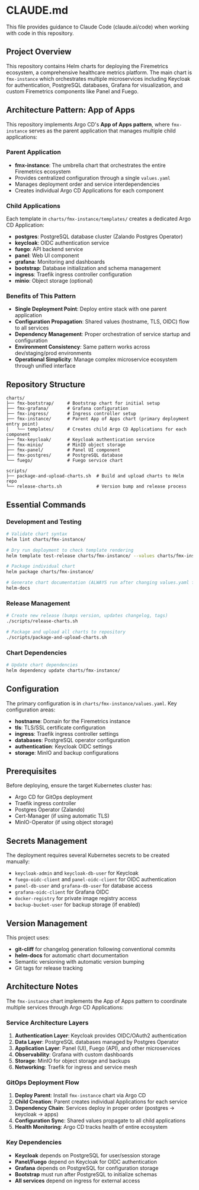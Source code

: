 # CLAUDE.md

This file provides guidance to Claude Code (claude.ai/code) when working with code in this repository.

## Project Overview

This repository contains Helm charts for deploying the Firemetrics ecosystem, a comprehensive healthcare metrics platform. The main chart is `fmx-instance` which orchestrates multiple microservices including Keycloak for authentication, PostgreSQL databases, Grafana for visualization, and custom Firemetrics components like Panel and Fuego.

## Architecture Pattern: App of Apps

This repository implements Argo CD's **App of Apps pattern**, where `fmx-instance` serves as the parent application that manages multiple child applications:

### Parent Application
- **fmx-instance**: The umbrella chart that orchestrates the entire Firemetrics ecosystem
- Provides centralized configuration through a single `values.yaml`
- Manages deployment order and service interdependencies
- Creates individual Argo CD Applications for each component

### Child Applications
Each template in `charts/fmx-instance/templates/` creates a dedicated Argo CD Application:
- **postgres**: PostgreSQL database cluster (Zalando Postgres Operator)
- **keycloak**: OIDC authentication service
- **fuego**: API backend service
- **panel**: Web UI component
- **grafana**: Monitoring and dashboards
- **bootstrap**: Database initialization and schema management
- **ingress**: Traefik ingress controller configuration
- **minio**: Object storage (optional)

### Benefits of This Pattern
- **Single Deployment Point**: Deploy entire stack with one parent application
- **Configuration Propagation**: Shared values (hostname, TLS, OIDC) flow to all services
- **Dependency Management**: Proper orchestration of service startup and configuration
- **Environment Consistency**: Same pattern works across dev/staging/prod environments
- **Operational Simplicity**: Manage complex microservice ecosystem through unified interface

## Repository Structure

```
charts/
├── fmx-bootstrap/     # Bootstrap chart for initial setup
├── fmx-grafana/       # Grafana configuration
├── fmx-ingress/       # Ingress controller setup
├── fmx-instance/      # Parent App of Apps chart (primary deployment entry point)
│   └── templates/     # Creates child Argo CD Applications for each component
├── fmx-keycloak/      # Keycloak authentication service
├── fmx-minio/         # MinIO object storage
├── fmx-panel/         # Panel UI component
├── fmx-postgres/      # PostgreSQL database
└── fuego/             # Fuego service chart

scripts/
├── package-and-upload-charts.sh  # Build and upload charts to Helm repo
└── release-charts.sh             # Version bump and release process
```

## Essential Commands

### Development and Testing
```bash
# Validate chart syntax
helm lint charts/fmx-instance/

# Dry run deployment to check template rendering
helm template test-release charts/fmx-instance/ --values charts/fmx-instance/values.yaml

# Package individual chart
helm package charts/fmx-instance/

# Generate chart documentation (ALWAYS run after changing values.yaml files)
helm-docs
```

### Release Management
```bash
# Create new release (bumps version, updates changelog, tags)
./scripts/release-charts.sh

# Package and upload all charts to repository
./scripts/package-and-upload-charts.sh
```

### Chart Dependencies
```bash
# Update chart dependencies
helm dependency update charts/fmx-instance/
```

## Configuration

The primary configuration is in `charts/fmx-instance/values.yaml`. Key configuration areas:
- **hostname**: Domain for the Firemetrics instance
- **tls**: TLS/SSL certificate configuration
- **ingress**: Traefik ingress controller settings
- **databases**: PostgreSQL operator configuration
- **authentication**: Keycloak OIDC settings
- **storage**: MinIO and backup configurations

## Prerequisites

Before deploying, ensure the target Kubernetes cluster has:
- Argo CD for GitOps deployment
- Traefik ingress controller
- Postgres Operator (Zalando)
- Cert-Manager (if using automatic TLS)
- MinIO-Operator (if using object storage)

## Secrets Management

The deployment requires several Kubernetes secrets to be created manually:
- `keycloak-admin` and `keycloak-db-user` for Keycloak
- `fuego-oidc-client` and `panel-oidc-client` for OIDC authentication
- `panel-db-user` and `grafana-db-user` for database access
- `grafana-oidc-client` for Grafana OIDC
- `docker-registry` for private image registry access
- `backup-bucket-user` for backup storage (if enabled)

## Version Management

This project uses:
- **git-cliff** for changelog generation following conventional commits
- **helm-docs** for automatic chart documentation
- Semantic versioning with automatic version bumping
- Git tags for release tracking

## Architecture Notes

The `fmx-instance` chart implements the App of Apps pattern to coordinate multiple services through Argo CD Applications:

### Service Architecture Layers
1. **Authentication Layer**: Keycloak provides OIDC/OAuth2 authentication
2. **Data Layer**: PostgreSQL databases managed by Postgres Operator
3. **Application Layer**: Panel (UI), Fuego (API), and other microservices
4. **Observability**: Grafana with custom dashboards
5. **Storage**: MinIO for object storage and backups
6. **Networking**: Traefik for ingress and service mesh

### GitOps Deployment Flow
1. **Deploy Parent**: Install `fmx-instance` chart via Argo CD
2. **Child Creation**: Parent creates individual Applications for each service
3. **Dependency Chain**: Services deploy in proper order (postgres → keycloak → apps)
4. **Configuration Sync**: Shared values propagate to all child applications
5. **Health Monitoring**: Argo CD tracks health of entire ecosystem

### Key Dependencies
- **Keycloak** depends on PostgreSQL for user/session storage
- **Panel/Fuego** depend on Keycloak for OIDC authentication
- **Grafana** depends on PostgreSQL for configuration storage
- **Bootstrap** must run after PostgreSQL to initialize schemas
- **All services** depend on ingress for external access